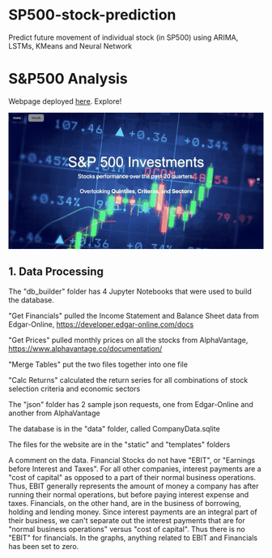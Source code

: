 # SP500-stock-prediction
Predict future movement of individual stock (in SP500) using ARIMA, LSTMs, KMeans and Neural Network

# S&P500 Analysis 
Webpage deployed [here](https://sp500priceprediction.herokuapp.com/#page1). Explore!



![webpage](https://github.com/EstellaYu/SP500-HedgeFund-Bootcamp/blob/master/static/imgs/webpage.gif)

## 1. Data Processing
 
The "db_builder" folder has 4 Jupyter Notebooks that were used to build the database.

"Get Financials" pulled the Income Statement and Balance Sheet data from Edgar-Online, https://developer.edgar-online.com/docs

"Get Prices" pulled monthly prices on all the stocks from AlphaVantage, https://www.alphavantage.co/documentation/

"Merge Tables" put the two files together into one file

"Calc Returns" calculated the return series for all combinations of stock selection criteria and economic sectors

The "json" folder has 2 sample json requests, one from Edgar-Online and another from AlphaVantage

The database is in the "data" folder, called CompanyData.sqlite

The files for the website are in the "static" and "templates" folders

A comment on the data.  Financial Stocks do not have "EBIT", or "Earnings before Interest and Taxes".  For all other companies, interest payments are a "cost of capital" as opposed to a part of their normal business operations.  Thus, EBIT generally represents the amount of money a company has after running their normal operations, but before paying interest expense and taxes.  Financials, on the other hand, are in the business of borrowing, holding and lending money.  Since interest payments are an integral part of their business, we can't separate out the interest payments that are for "normal business operations" versus "cost of capital".  Thus there is no "EBIT" for financials.  In the graphs, anything related to EBIT and Financials has been set to zero.
